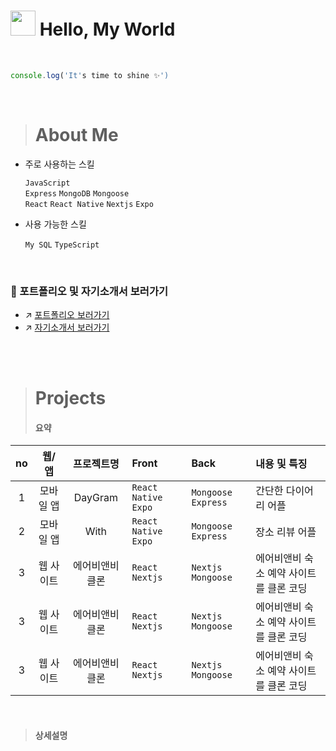 

# <img src='https://user-images.githubusercontent.com/107971288/206865204-34f3921b-e594-406b-8e3d-731ef850ac48.jpeg' width=40px /> Hello, My World 
<br>


```js
console.log('It's time to shine ✨')
```
<br>

> # About Me

- 주로 사용하는 스킬

  `JavaScript`<br>
  `Express` `MongoDB` `Mongoose`<br>
  `React` `React Native` `Nextjs` `Expo`<br>
 
 
- 사용 가능한 스킬
  
  `My SQL` `TypeScript`

<br>

### 📂 포트폴리오 및 자기소개서 보러가기
<!-- 포폴 사이트 만들면 여기에 같이 넣어주기--> 
 - ↗️ [포트폴리오 보러가기](https://www.notion.so/bdaa15c7c18f44afa3d474bf93e04352)
 - ↗️ [자기소개서 보러가기](https://www.notion.so/f81297b8404a4bb0a044f8c4a42db82f) <br>

<br>
<br>

> # Projects
> 
> 
> #### 요약
> 
| no | 웹/앱 | 프로젝트명 | Front | Back | 내용 및 특징 |
| :--: | :--: | :--: | :-- | :-- | :-- |
| 1 | 모바일 앱 | DayGram |  `React Native` `Expo` | `Mongoose` `Express` | 간단한 다이어리 어플 |
| 2 | 모바일 앱 | With |  `React Native` `Expo` | `Mongoose` `Express` | 장소 리뷰 어플  |
| 3 | 웹 사이트 | 에어비앤비 클론 | `React` `Nextjs` | `Nextjs` `Mongoose` | 에어비앤비 숙소 예약 사이트를 클론 코딩 |
| 3 | 웹 사이트 | 에어비앤비 클론 | `React` `Nextjs` | `Nextjs` `Mongoose` | 에어비앤비 숙소 예약 사이트를 클론 코딩 |
| 3 | 웹 사이트 | 에어비앤비 클론 | `React` `Nextjs` | `Nextjs` `Mongoose` | 에어비앤비 숙소 예약 사이트를 클론 코딩 |

<!-- 프로젝트 정리 완성하면 여기에 내용 같이 넣어주기-->
<!-- 프로젝트 테이블 정리해주기-->

<br>

> #### 상세설명
> 
